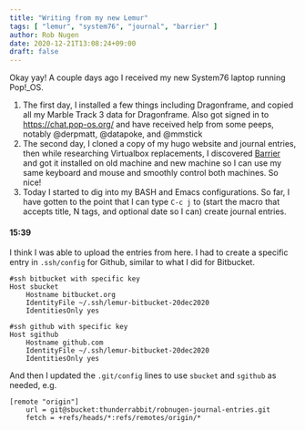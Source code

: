 ```yaml
---
title: "Writing from my new Lemur"
tags: [ "lemur", "system76", "journal", "barrier" ]
author: Rob Nugen
date: 2020-12-21T13:08:24+09:00
draft: false
---
```


Okay yay!  A couple days ago I received my new System76 laptop running
Pop!_OS.

1. The first day, I installed a few things including Dragonframe, and
copied all my Marble Track 3 data for Dragonframe.  Also got signed in
to https://chat.pop-os.org/ and have received help from some peeps,
notably @derpmatt, @datapoke, and @mmstick
2. The second day, I cloned a copy of my hugo website and journal
entries, then while researching Virtualbox replacements, I discovered
[Barrier](https://github.com/debauchee/barrier/) and got it installed
on old machine and new machine so I can use my same keyboard and mouse
and smoothly control both machines.  So nice!
3. Today I started to dig into my BASH and Emacs configurations. So
far, I have gotten to the point that I can type `C-c j` to (start the
macro that accepts title, N tags, and optional date so I can) create
journal entries.

#### 15:39

I think I was able to upload the entries from here.  I had to create a
specific entry in `.ssh/config` for Github, similar to what I did for
Bitbucket.

```
#ssh bitbucket with specific key
Host sbucket
    Hostname bitbucket.org
    IdentityFile ~/.ssh/lemur-bitbucket-20dec2020
    IdentitiesOnly yes

#ssh github with specific key
Host sgithub
    Hostname github.com
    IdentityFile ~/.ssh/lemur-bitbucket-20dec2020
    IdentitiesOnly yes
```

And then I updated the `.git/config` lines to use `sbucket` and `sgithub` as needed, e.g.

```
[remote "origin"]
	url = git@sbucket:thunderrabbit/robnugen-journal-entries.git
	fetch = +refs/heads/*:refs/remotes/origin/*
```
